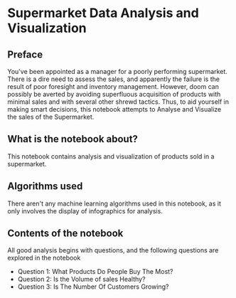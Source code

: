 # Supermarket Data Analysis and Visualization

## Preface 
You've been appointed as a manager for a poorly performing supermarket. There is a dire need to assess the sales, and apparently the failure is the result of poor foresight and inventory management. However, doom can possibly be averted by avoiding superfluous acquisition of products with minimal sales and with several other shrewd tactics. Thus, to aid yourself in making smart decisions, this notebook attempts to Analyse and Visualize the sales of the Supermarket.

## What is the notebook about?

This notebook contains analysis and visualization of products sold in a supermarket.

## Algorithms used

There aren't any machine learning algorithms used in this notebook, as it only involves the display of infographics for analysis.

## Contents of the notebook

All good analysis begins with questions, and the following questions are explored in the notebook

* Question 1: What Products Do People Buy The Most?
* Question 2: Is the Volume of sales Healthy?
* Question 3: Is The Number Of Customers Growing?
